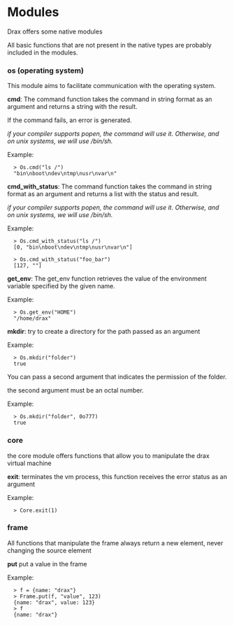 # Modules

Drax offers some native modules

All basic functions that are not present in the native types are probably included in the modules.

### os (operating system)
This module aims to facilitate communication with the operating system.

**cmd**: The command function takes the command in string format as an argument and returns a string with the result.

If the command fails, an error is generated.

*if your compiler supports popen, the command will use it.*
*Otherwise, and on unix systems, we will use /bin/sh.*

Example:
```drax
  > Os.cmd("ls /")
  "bin\nboot\ndev\ntmp\nusr\nvar\n"
```

**cmd_with_status**: The command function takes the command in string format as an argument and returns a list with the status and result.

*if your compiler supports popen, the command will use it.*
*Otherwise, and on unix systems, we will use /bin/sh.*

Example:
```drax
  > Os.cmd_with_status("ls /")
  [0, "bin\nboot\ndev\ntmp\nusr\nvar\n"]
  
  > Os.cmd_with_status("foo_bar")
  [127, ""]
```

**get_env**: The get_env function retrieves the value of the environment variable specified by the given name.

Example:
```drax
  > Os.get_env("HOME")
  "/home/drax"
```

**mkdir**: try to create a directory for the path passed as an argument

Example:
```drax
  > Os.mkdir("folder")
  true
```
You can pass a second argument that indicates the permission of the folder.

the second argument must be an octal number.

Example:
```drax
  > Os.mkdir("folder", 0o777)
  true
```

### core
the core module offers functions that allow you to manipulate the drax virtual machine

**exit**: terminates the vm process, this function receives the error status as an argument

Example:
```drax
  > Core.exit(1)
```
### frame
All functions that manipulate the frame always return a new element, never changing the source element

**put** put a value in the frame

Example:
```drax
  > f = {name: "drax"}
  > Frame.put(f, "value", 123)
  {name: "drax", value: 123}
  > f
  {name: "drax"}
```


